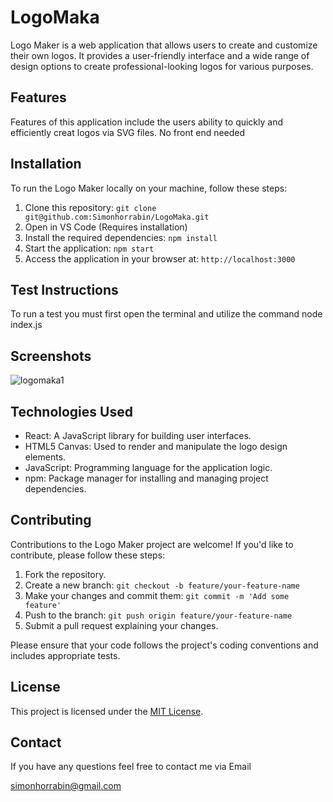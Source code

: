 # LogoMaka
Logo Maker is a web application that allows users to create and customize their own logos. It provides a user-friendly interface and a wide range of design options to create professional-looking logos for various purposes.

## Features


Features of this application include the users ability to quickly and efficiently creat logos via SVG files. No front end needed

## Installation

To run the Logo Maker locally on your machine, follow these steps:

1. Clone this repository: `git clone git@github.com:Simonhorrabin/LogoMaka.git`
2. Open in VS Code (Requires installation)
3. Install the required dependencies: `npm install`
4. Start the application: `npm start`
5. Access the application in your browser at: `http://localhost:3000`

## Test Instructions 
To run a test you must first open the terminal and utilize the command node index.js

## Screenshots
![logomaka1](https://github.com/Simonhorrabin/LogoMaka/assets/123128833/fe462cc5-ee89-4c68-b1b8-076f5808c4b2)


## Technologies Used

- React: A JavaScript library for building user interfaces.
- HTML5 Canvas: Used to render and manipulate the logo design elements.
- JavaScript: Programming language for the application logic.
- npm: Package manager for installing and managing project dependencies.

## Contributing

Contributions to the Logo Maker project are welcome! If you'd like to contribute, please follow these steps:

1. Fork the repository.
2. Create a new branch: `git checkout -b feature/your-feature-name`
3. Make your changes and commit them: `git commit -m 'Add some feature'`
4. Push to the branch: `git push origin feature/your-feature-name`
5. Submit a pull request explaining your changes.

Please ensure that your code follows the project's coding conventions and includes appropriate tests.

## License

This project is licensed under the [MIT License](LICENSE.md).

## Contact

If you have any questions feel free to contact me via Email

simonhorrabin@gmail.com





